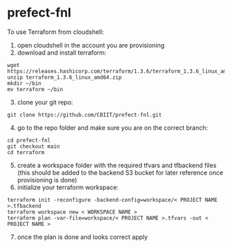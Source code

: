 # prefect-fnl

To use Terraform from cloudshell:

1. open cloudshell in the account you are provisioning
2. download and install terraform:

```
wget https://releases.hashicorp.com/terraform/1.3.6/terraform_1.3.6_linux_amd64.zip
unzip terraform_1.3.6_linux_amd64.zip
mkdir ~/bin
mv terraform ~/bin
```

3. clone your git repo:

```
git clone https://github.com/CBIIT/prefect-fnl.git
```

4. go to the repo folder and make sure you are on the correct branch:

```
cd prefect-fnl
git checkout main
cd terraform
```

5. create a workspace folder with the required tfvars and tfbackend files (this should be added to the backend S3 bucket for later reference once provisioning is done)
6. initialize your terraform workspace:

```
terraform init -reconfigure -backend-config=workspace/< PROJECT NAME >.tfbackend
terraform workspace new < WORKSPACE NAME >
terraform plan -var-file=workspace/< PROJECT NAME >.tfvars -out < PROJECT NAME >
```

7. once the plan is done and looks correct apply